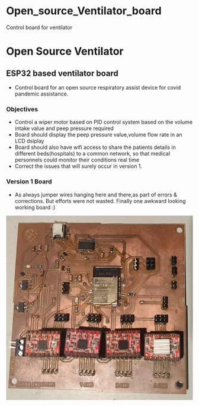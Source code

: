 # Open_source_Ventilator_board
Control board for ventilator 
# Open Source Ventilator
## ESP32 based ventilator board
* Control board for an open source respiratory assist device for covid pandemic assistance. 
### Objectives
* Control a wiper motor based on PID control system based on the volume intake value and peep pressure required
* Board should display the peep pressure value,volume flow rate in an LCD dsiplay
* Board should also have wifi access to share the patients details in different beds(hospitals) to a common network, so that medical personnels could monitor their conditions real time
* Correct the issues that will surely occur in version 1.
### Version 1 Board
* As always jumper wires hanging here and there,as part of errors & corrections. But efforts were not wasted. Finally one awkward looking working board :)

![alt text for screen readers](https://github.com/JOELGEORGEALEX/ESP32_CNC_Controller/blob/main/esp1.jpeg "ESP32__CNC_BOARD")
